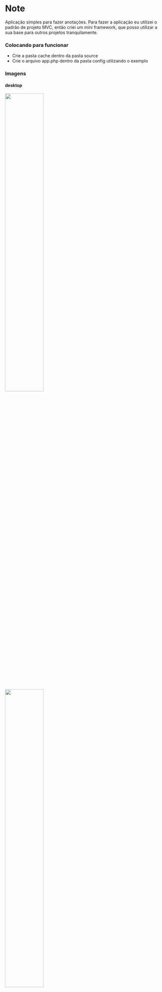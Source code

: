 # Note
Aplicação simples para fazer anotações. Para fazer a aplicação eu utilizei o padrão de projeto MVC, então criei um mini framework, que posso utilizar a sua base para outros projetos tranquilamente.

### Colocando para funcionar
- Crie a pasta cache dentro da pasta source
- Crie o arquivo app.php dentro da pasta config utilizando o exemplo

### Imagens

#### desktop

<image src="https://user-images.githubusercontent.com/54549125/145158948-ed88294c-ceb7-452c-83f8-b5bd8c2fe24a.png" width="50%"/>
<image src="https://user-images.githubusercontent.com/54549125/145159469-62e337dc-c39d-4015-bf2e-2be145673d13.png" width="50%"/>
<image src="https://user-images.githubusercontent.com/54549125/145159507-af5df6ea-4571-4f28-a895-fedb2799b27b.png" width="50%"/>
<image src="https://user-images.githubusercontent.com/54549125/145159549-ef933713-a523-4f33-a85a-8a27692a0284.png" width="50%"/>

#### Mobile

<image src="https://user-images.githubusercontent.com/54549125/145160353-59045cf3-44e4-41a9-8045-0e8f79158a61.jpeg" height="500px"/>
<image src="https://user-images.githubusercontent.com/54549125/145160377-f0b2ac40-17c6-47c9-813c-2c97c47158ca.jpeg" height="500px"/>
<image src="https://user-images.githubusercontent.com/54549125/145160402-f9eab1a4-b5fe-47bf-897c-4d67326a7989.jpeg" height="500px"/>
<image src="https://user-images.githubusercontent.com/54549125/145160427-fb1c1720-958f-45b5-8b1a-567484e0c8bb.jpeg" height="500px"/>
